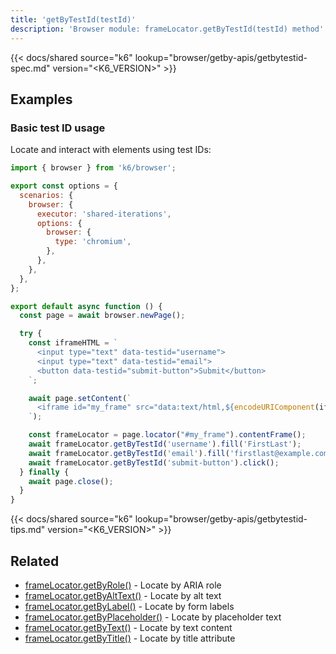 ```yaml
---
title: 'getByTestId(testId)'
description: 'Browser module: frameLocator.getByTestId(testId) method'
---
```


{{< docs/shared source="k6" lookup="browser/getby-apis/getbytestid-spec.md" version="<K6_VERSION>" >}}

## Examples

### Basic test ID usage

Locate and interact with elements using test IDs:

<!-- md-k6:skip -->

```javascript
import { browser } from 'k6/browser';

export const options = {
  scenarios: {
    browser: {
      executor: 'shared-iterations',
      options: {
        browser: {
          type: 'chromium',
        },
      },
    },
  },
};

export default async function () {
  const page = await browser.newPage();

  try {
    const iframeHTML = `
      <input type="text" data-testid="username">
      <input type="text" data-testid="email">
      <button data-testid="submit-button">Submit</button>
    `;

    await page.setContent(`
      <iframe id="my_frame" src="data:text/html,${encodeURIComponent(iframeHTML)}"></iframe>
    `);

    const frameLocator = page.locator("#my_frame").contentFrame();
    await frameLocator.getByTestId('username').fill('FirstLast');
    await frameLocator.getByTestId('email').fill('firstlast@example.com');
    await frameLocator.getByTestId('submit-button').click();
  } finally {
    await page.close();
  }
}
```

{{< docs/shared source="k6" lookup="browser/getby-apis/getbytestid-tips.md" version="<K6_VERSION>" >}}

## Related

- [frameLocator.getByRole()](https://grafana.com/docs/k6/<K6_VERSION>/javascript-api/k6-browser/framelocator/getbyrole/) - Locate by ARIA role
- [frameLocator.getByAltText()](https://grafana.com/docs/k6/<K6_VERSION>/javascript-api/k6-browser/framelocator/getbyalttext/) - Locate by alt text
- [frameLocator.getByLabel()](https://grafana.com/docs/k6/<K6_VERSION>/javascript-api/k6-browser/framelocator/getbylabel/) - Locate by form labels
- [frameLocator.getByPlaceholder()](https://grafana.com/docs/k6/<K6_VERSION>/javascript-api/k6-browser/framelocator/getbyplaceholder/) - Locate by placeholder text
- [frameLocator.getByText()](https://grafana.com/docs/k6/<K6_VERSION>/javascript-api/k6-browser/framelocator/getbytext/) - Locate by text content
- [frameLocator.getByTitle()](https://grafana.com/docs/k6/<K6_VERSION>/javascript-api/k6-browser/framelocator/getbytitle/) - Locate by title attribute
